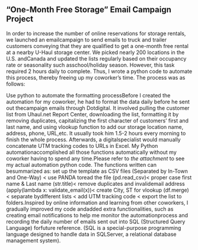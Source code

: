 

## “One-Month Free Storage” Email Campaign Project
 
In order to increase the number of online reservations for storage rentals, we launched an emailcampaign to send emails to truck and trailer customers conveying that they are qualified to get a one-month free rental at a nearby U-Haul storage center. We picked nearly 200 locations in the U.S. andCanada and updated the lists regularly based on their occupancy rate or seasonality such asschool/holiday season. However, this task required 2 hours daily to complete. Thus, I wrote a python
code to automate this process, thereby freeing up my coworker’s time. The process was as follows:
 
Use python to automate the formatting processBefore I created the automation for my coworker, he had to format the data daily before he sent out thecampaign emails through Dotdigital. It involved pulling the customer list from Uhaul.net Report Center,
downloading the list, formatting it by removing duplicates, capitalizing the first character of customers’
first and last name, and using vlookup function to add our storage location name, address, phone, URL,etc. It usually took him 1.5-2 hours every morning to finish the whole process. Afterwards, a digitalspecialist would manually concatenate UTM tracking codes to URLs in Excel. My Python automationaccomplished all those functions automatically without my coworker having to spend any time.Please refer to *the attachment* to see my actual automation python code. The functions written can besummarized as: set up the template as CSV files (Separated by In-Town and One-Way) < use PANDA toread the file (pd.read_csv)< proper case first name & Last name (str.title)< remove duplicates and invalidemail address (apply(lambda x: validate_email(x))< create City, ST for vlookup (df.merge) < separate bydifferent lists < add UTM tracking code < export the list to folders.Inspired by online information and learning from other coworkers, I gradually improved my code andadded extra functionalities, such as creating email notifications to help me monitor the automationprocess and recording the daily number of emails sent out into SQL (Structured Query Language) forfuture reference. (SQL is a special-purpose programming language designed to handle data in SQLServer, a relational database management system).
